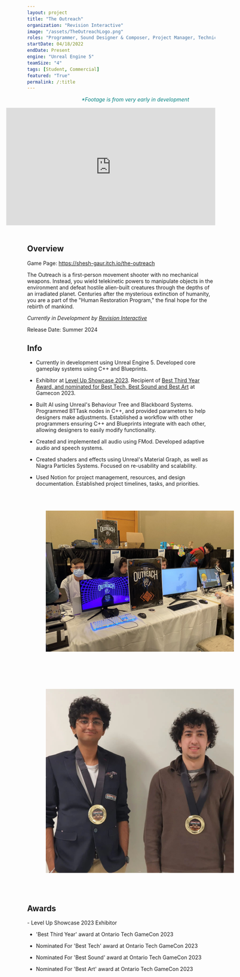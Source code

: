```yaml
---
layout: project
title: "The Outreach"
organization: "Revision Interactive" 
image: "/assets/TheOutreachLogo.png"
roles: "Programmer, Sound Designer & Composer, Project Manager, Technical & Environment Artist"
startDate: 04/18/2022
endDate: Present
engine: "Unreal Engine 5"
teamSize: "4"
tags: [Student, Commercial]
featured: "True"
permalink: /:title
---
```

<p style="text-align: right; margin-right: 5em; color: teal"><i>*Footage is from very early in development</i></p>

<iframe style="float: right; margin-left: 50px; margin-bottom: 50px;" width="560" height="315" src="https://www.youtube.com/embed/KBqZiH_2Q_g?si=XuVle4ScDZ-9O0gJ&amp&mute=1&autoplay=1&start=23;" title="YouTube video player" frameborder="0" allow="accelerometer; autoplay; clipboard-write; encrypted-media; gyroscope; picture-in-picture; web-share" allowfullscreen></iframe>


<h2>Overview</h2>
Game Page: <a href="https://shesh-gaur.itch.io/the-outreach" target="_blank">https://shesh-gaur.itch.io/the-outreach</a>

The Outreach is a first-person movement shooter with no mechanical weapons. Instead, you wield telekinetic powers to manipulate objects in the environment and defeat hostile alien-built creatures through the depths of an irradiated planet. Centuries after the mysterious extinction of humanity, you are a part of the "Human Restoration Program," the final hope for the rebirth of mankind.

<i>Currently in Development by <a href="/What-Is-Revision-Interactive" target="_blank">Revision Interactive</a></i>

Release Date: Summer 2024

<h2>Info</h2>

- Currently in development using Unreal Engine 5. Developed core gameplay systems using C++ and Blueprints.

- Exhibitor at <a href="https://levelupshowcase.com/" target="_blank">Level Up Showcase 2023</a>. Recipient of <a href="https://www.gamecon.ca/gamecon2023/2023/winners" target="_blank">Best Third Year Award, and nominated for Best Tech, Best Sound and Best Art</a> at Gamecon 2023.

- Built AI using Unreal's Behaviour Tree and Blackboard Systems. Programmed BTTask nodes
in C++, and provided parameters to help designers make adjustments. Established a workflow
with other programmers ensuring C++ and Blueprints integrate with each other, allowing
designers to easily modify functionality.

- Created and implemented all audio using FMod. Developed adaptive audio and speech
systems.
- Created shaders and effects using Unreal's Material Graph, as well as Niagra Particles
Systems. Focused on re-usability and scalability.

- Used Notion for project management, resources, and design documentation. Established
project timelines, tasks, and priorities.


<img src= "/assets/OutreachLevelUpExhibitPhoto.jpg" alt="image" style="float: left; width:560px; margin: 50px">

<img src= "/assets/OutreachAwardsGroupPhoto.png" alt="image" style="width:560px; margin: 50px">


<h2>Awards</h2>
- Level Up Showcase 2023 Exhibitor

- 'Best Third Year' award at Ontario Tech GameCon 2023

- Nominated For 'Best Tech' award at Ontario Tech GameCon 2023

- Nominated For 'Best Sound' award at Ontario Tech GameCon 2023

- Nominated For 'Best Art' award at Ontario Tech GameCon 2023


